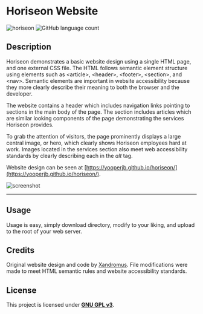 # Horiseon Website
![horiseon](https://img.shields.io/github/languages/top/yooperjb/horiseon)   ![GitHub language count](https://img.shields.io/github/languages/count/yooperjb/horiseon)

## Description 

Horiseon demonstrates a basic website design using a single HTML page, and one external CSS file. The HTML follows semantic element structure using elements such as \<article>, \<header>, \<footer>, \<section>, and \<nav>. Semantic elements are important in website accessibility because they more clearly describe their meaning to both the browser and the developer. 

The website contains a header which includes navigation links pointing to sections in the main body of the page. The section includes articles which are similar looking components of the page demonstrating the services Horiseon provides. 

To grab the attention of visitors, the page prominently displays a large central image, or hero, which clearly shows Horiseon employees hard at work. Images located in the services section also meet web accessibility standards by clearly describing each in the *alt* tag.

Website design can be seen at [https://yooperjb.github.io/horiseon/](https://yooperjb.github.io/horiseon/).


![screenshot](./assets/images/front_page_shot.png)

---

## Usage

Usage is easy, simply download directory, modify to your liking, and upload to the root of your web server.

## Credits

Original website design and code by [Xandromus](https://github.com/Xandromus). File modifications were made to meet HTML semantic rules and website accessibility standards.   

## License

This project is licensed under [**GNU GPL v3**](https://choosealicense.com/licenses/gpl-3.0/).


